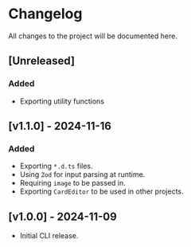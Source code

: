 # Changelog

All changes to the project will be documented here.

## [Unreleased]

### Added

-   Exporting utility functions

## [v1.1.0] - 2024-11-16

### Added

-   Exporting `*.d.ts` files.
-   Using `Zod` for input parsing at runtime.
-   Requiring `image` to be passed in.
-   Exporting `CardEditor` to be used in other projects.

## [v1.0.0] - 2024-11-09

-   Initial CLI release.
